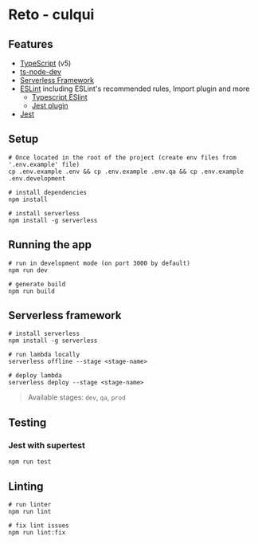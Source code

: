 # Reto - culqui

## Features

- [TypeScript](https://www.typescriptlang.org/) (v5)
- [ts-node-dev](https://github.com/wclr/ts-node-dev)
- [Serverless Framework](https://www.serverless.com/)
- [ESLint](https://eslint.org/) including ESLint's recommended rules, Import plugin and more
  - [Typescript ESlint](https://typescript-eslint.io/)
  - [Jest plugin](https://www.npmjs.com/package/eslint-plugin-jest)
- [Jest](https://jestjs.io)
<!-- - [GitHub Action workflows](https://github.com/features/actions) set up to run tests and linting on push -->

## Setup

```
# Once located in the root of the project (create env files from '.env.example' file)
cp .env.example .env && cp .env.example .env.qa && cp .env.example .env.development

# install dependencies
npm install

# install serverless
npm install -g serverless
```

## Running the app

```
# run in development mode (on port 3000 by default)
npm run dev

# generate build
npm run build
```

## Serverless framework

```
# install serverless
npm install -g serverless

# run lambda locally
serverless offline --stage <stage-name>

# deploy lambda
serverless deploy --stage <stage-name>
```

> Available stages: `dev`, `qa`, `prod`

## Testing

### Jest with supertest

```
npm run test
```

## Linting

```
# run linter
npm run lint

# fix lint issues
npm run lint:fix
```
